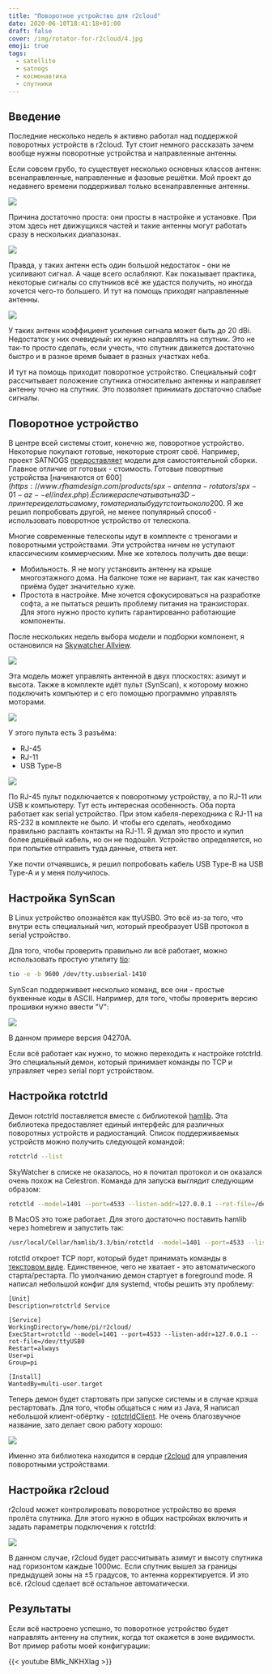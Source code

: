 ```yaml
---
title: "Поворотное устройство для r2cloud"
date: 2020-06-10T18:41:18+01:00
draft: false
cover: /img/rotator-for-r2cloud/4.jpg
emoji: true
tags:
  - satellite
  - satnogs
  - космонавтика
  - спутники
---
```


## Введение

Последние несколько недель я активно работал над поддержкой поворотных устройств в r2cloud. Тут стоит немного рассказать зачем вообще нужны поворотные устройства и направленные антенны. 

Если совсем грубо, то существует несколько основных классов антенн: всенаправленные, направленные и фазовые решётки. Мой проект до недавнего времени поддерживал только всенаправленные антенны. 

![](/img/rotator-for-r2cloud/1.jpg)

Причина достаточно проста: они просты в настройке и установке. При этом здесь нет движущихся частей и такие антенны могут работать сразу в нескольких диапазонах.

![](/img/rotator-for-r2cloud/2.png)

Правда, у таких антенн есть один большой недостаток - они не усиливают сигнал. А чаще всего ослабляют. Как показывает практика, некоторые сигналы со спутников всё же удастся получить, но иногда хочется чего-то большего. И тут на помощь приходят направленные антенны. 

![](/img/rotator-for-r2cloud/3.png)

У таких антенн коэффициент усиления сигнала может быть до 20 dBi. Недостаток у них очевидный: их нужно направлять на спутник. Это не так-то просто сделать, если учесть, что спутник движется достаточно быстро и в разное время бывает в разных участках неба.

И тут на помощь приходит поворотное устройство. Специальный софт рассчитывает положение спутника относительно антенны и направляет антенну точно на спутник. Это позволяет принимать достаточно слабые сигналы.

## Поворотное устройство

В центре всей системы стоит, конечно же, поворотное устройство. Некоторые покупают готовые, некоторые строят своё. Например, проект SATNOGS [предоставляет](https://wiki.satnogs.org/SatNOGS_Rotator_v3) модели для самостоятельной сборки. Главное отличие от готовых - стоимость. Готовые повортные устройства [начинаются от 600$](https://www.rfhamdesign.com/products/spx-antenna-rotators/spx-01-az--el/index.php). Если же распечатывать на 3D-принтере и делать самому, то материалы будут стоить около 200$. Я же решил попробовать другой, не менее популярный способ - использовать поворотное устройство от телескопа. 

Многие современные телескопы идут в комплекте с треногами и поворотными устройствами. Эти устройства ничем не уступают классическим коммерческим. Мне же хотелось получить две вещи:

* Мобильность. Я не могу установить антенну на крыше многоэтажного дома. На балконе тоже не вариант, так как качество приёма будет значительно хуже.   
* Простота в настройке. Мне хочется сфокусироваться на разработке софта, а не пытаться решить проблему питания на транзисторах. Для этого нужно просто купить гарантированно работающие компоненты.

После нескольких недель выбора модели и подборки компонент, я остановился на [Skywatcher Allview](http://skywatcher.com/product/allview-mount/).

![](/img/rotator-for-r2cloud/4.jpg)

Эта модель может управлять антенной в двух плоскостях: азимут и высота. Также в комплекте идёт пульт (SynScan), к которому можно подключить компьютер и с его помощью программно управлять моторами. 

![](/img/rotator-for-r2cloud/5.jpg)

У этого пульта есть 3 разъёма:

* RJ-45
* RJ-11
* USB Type-B

![](/img/rotator-for-r2cloud/6.jpg)

По RJ-45 пульт подключается к поворотному устройству, а по RJ-11 или USB к компьютеру. Тут есть интересная особенность. Оба порта работает как serial устройство. При этом кабеля-переходника с RJ-11 на RS-232 в комплекте не было. И чтобы его сделать, необходимо правильно распаять контакты на RJ-11. Я думал это просто и купил более дешёвый кабель, но он не подошёл. Устройство определяется, но при попытке отправить туда данные, ответа нет.

Уже почти отчаявшись, я решил попробовать кабель USB Type-B на USB Type-A и у меня получилось.

## Настройка SynScan 

В Linux устройство опознаётся как ttyUSB0. Это всё из-за того, что внутри есть специальный чип, который преобразует USB протокол в serial устройство.

Для того, чтобы проверить правильно ли всё работает, можно использовать простую утилиту [tio](https://tio.github.io):

```bash
tio -e -b 9600 /dev/tty.usbserial-1410
```

SynScan поддерживает несколько команд, все они - простые буквенные коды в ASCII. Например, для того, чтобы проверить версию прошивки нужно ввести "V":

![](/img/rotator-for-r2cloud/7.png)

В данном примере версия 04270A.

Если всё работает как нужно, то можно переходить к настройке rotctrld. Это специальный демон, который принимает команды по TCP и управляет через serial порт устройством.

## Настройка rotctrld

Демон rotctrld поставляется вместе с библиотекой [hamlib](https://hamlib.github.io). Эта библиотека предоставляет единый интерфейс для различных поворотных устройств и радиостанций. Список поддерживаемых устройств можно получить следующей командой:

```bash
rotctrld --list
```

SkyWatcher в списке не оказалось, но я почитал протокол и он оказался очень похож на Celestron. Команда для запуска выглядит следующим образом:

```bash
rotctld --model=1401 --port=4533 --listen-addr=127.0.0.1 --rot-file=/dev/ttyUSB0
```

В MacOS это тоже работает. Для этого достаточно поставить hamlib через homebrew и запустить так:

```bash
/usr/local/Cellar/hamlib/3.3/bin/rotctld --model=1401 --port=4533 --listen-addr=127.0.0.1 --rot-file=/dev/tty.usbserial-1410
```

rotctld откроет TCP порт, который будет принимать команды в [текстовом виде](http://manpages.ubuntu.com/manpages/xenial/man8/rotctld.8.html). Единственное, чего не хватает - это автоматического старта/рестарта. По умолчанию демон стартует в foreground mode. Я написал небольшой конфиг для systemd, чтобы решить эту проблему:

```
[Unit]
Description=rotctrld Service

[Service]
WorkingDirectory=/home/pi/r2cloud/
ExecStart=rotctld --model=1401 --port=4533 --listen-addr=127.0.0.1 --rot-file=/dev/ttyUSB0
Restart=always
User=pi
Group=pi

[Install]
WantedBy=multi-user.target
```

Теперь демон будет стартовать при запуске системы и в случае крэша рестартовать. Для того, чтобы общаться с ним из Java, Я написал небольшой клиент-обёртку - [rotctrldClient](https://github.com/dernasherbrezon/rotctrldClient). Не очень благозвучное название, зато делает свою работу хорошо:

![](/img/rotator-for-r2cloud/8.png)

Именно эта библиотека находится в сердце [r2cloud](https://github.com/dernasherbrezon/r2cloud) для управления поворотными устройствами.

## Настройка r2cloud

r2cloud может контролировать поворотное устройство во время пролёта спутника. Для этого нужно в общих настройках включить и задать параметры подключения к rotctrld:

![](/img/rotator-for-r2cloud/9.png)

В данном случае, r2cloud будет рассчитывать азимут и высоту спутника над горизонтом каждые 1000мс. Если спутник вышел за границы предыдущей зоны на ±5 градусов, то антенна корректируется. И это всё. r2cloud сделает всё остальное автоматически.

## Результаты

Если всё настроено успешно, то поворотное устройство будет направлять антенну на спутник, когда тот окажется в зоне видимости. Вот пример работы моей конфигурации:

{{< youtube BMk_NKHXlag >}}